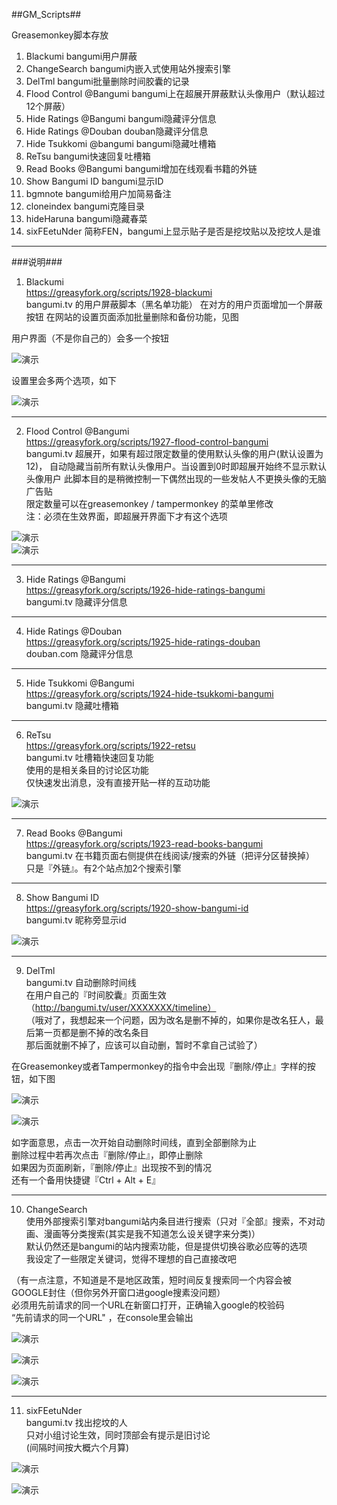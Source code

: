 ##GM_Scripts##

Greasemonkey脚本存放  

1. Blackumi bangumi用户屏蔽
2. ChangeSearch bangumi内嵌入式使用站外搜索引擎
3. DelTml bangumi批量删除时间胶囊的记录
4. Flood Control @Bangumi bangumi上在超展开屏蔽默认头像用户（默认超过12个屏蔽）
5. Hide Ratings @Bangumi bangumi隐藏评分信息
6. Hide Ratings @Douban douban隐藏评分信息
7. Hide Tsukkomi @bangumi bangumi隐藏吐槽箱
8. ReTsu bangumi快速回复吐槽箱
9. Read Books @Bangumi bangumi增加在线观看书籍的外链
10. Show Bangumi ID bangumi显示ID
11. bgmnote bangumi给用户加简易备注
12. cloneindex bangumi克隆目录
13. hideHaruna bangumi隐藏春菜
14. sixFEetuNder 简称FEN，bangumi上显示贴子是否是挖坟贴以及挖坟人是谁


***********************************************************

###说明###

1) Blackumi    
https://greasyfork.org/scripts/1928-blackumi    
bangumi.tv 的用户屏蔽脚本（黑名单功能） 
在对方的用户页面增加一个屏蔽按钮
在网站的设置页面添加批量删除和备份功能，见图

用户界面（不是你自己的）会多一个按钮

![演示](http://i.imgur.com/NAxLFZc.png)    


设置里会多两个选项，如下 

![演示](http://i.imgur.com/jBBdYxJ.png)    

***********************************************************

2) Flood Control @Bangumi    
https://greasyfork.org/scripts/1927-flood-control-bangumi    
bangumi.tv 超展开，如果有超过限定数量的使用默认头像的用户(默认设置为12)， 
自动隐藏当前所有默认头像用户。当设置到0时即超展开始终不显示默认头像用户
此脚本目的是稍微控制一下偶然出现的一些发帖人不更换头像的无脑广告贴    
限定数量可以在greasemonkey / tampermonkey 的菜单里修改    
注：必须在生效界面，即超展开界面下才有这个选项    

![演示](http://i.imgur.com/5Sc90ht.png)    
![演示](http://i.imgur.com/FrOI1v4.png)    

***********************************************************

3) Hide Ratings @Bangumi    
https://greasyfork.org/scripts/1926-hide-ratings-bangumi    
bangumi.tv  隐藏评分信息   

***********************************************************

4) Hide Ratings @Douban    
https://greasyfork.org/scripts/1925-hide-ratings-douban    
douban.com 隐藏评分信息  

***********************************************************

5) Hide Tsukkomi @Bangumi    
https://greasyfork.org/scripts/1924-hide-tsukkomi-bangumi    
bangumi.tv 隐藏吐槽箱   

***********************************************************

6) ReTsu    
https://greasyfork.org/scripts/1922-retsu    
bangumi.tv 吐槽箱快速回复功能    
使用的是相关条目的讨论区功能    
仅快速发出消息，没有直接开贴一样的互动功能    

![演示](http://i.imgur.com/oVi7OQH.png)    

***********************************************************

7) Read Books @Bangumi    
https://greasyfork.org/scripts/1923-read-books-bangumi    
bangumi.tv 在书籍页面右侧提供在线阅读/搜索的外链（把评分区替换掉）  
只是『外链』。有2个站点加2个搜索引擎    

***********************************************************

8) Show Bangumi ID    
https://greasyfork.org/scripts/1920-show-bangumi-id    
bangumi.tv 昵称旁显示id   

![演示](http://i.imgur.com/pyS9A.png)    

***********************************************************

9) DelTml  
bangumi.tv 自动删除时间线  
在用户自己的『时间胶囊』页面生效 （http://bangumi.tv/user/XXXXXXX/timeline）  
（哦对了，我想起来一个问题，因为改名是删不掉的，如果你是改名狂人，最后第一页都是删不掉的改名条目   
那后面就删不掉了，应该可以自动删，暂时不拿自己试验了）  

在Greasemonkey或者Tampermonkey的指令中会出现『删除/停止』字样的按钮，如下图  

![演示](http://i.minus.com/ibfq7bVS7DVjJj.jpg)

![演示](http://i.minus.com/ikdpAGXdwD353.png)

如字面意思，点击一次开始自动删除时间线，直到全部删除为止  
删除过程中若再次点击『删除/停止』，即停止删除    
如果因为页面刷新，『删除/停止』出现按不到的情况   
还有一个备用快捷键『Ctrl + Alt + E』      

***********************************************************

10) ChangeSearch  
使用外部搜索引擎对bangumi站内条目进行搜索（只对『全部』搜索，不对动画、漫画等分类搜索(其实是我不知道怎么设关键字来分类)）   
默认仍然还是bangumi的站内搜索功能，但是提供切换谷歌必应等的选项   
我设定了一些限定关键词，觉得不理想的自己直接改吧    

（有一点注意，不知道是不是地区政策，短时间反复搜索同一个内容会被GOOGLE封住（但你另外开窗口进google搜素没问题）   
必须用先前请求的同一个URL在新窗口打开，正确输入google的校验码     
“先前请求的同一个URL" ，在console里会输出      


![演示](http://i.minus.com/ibpRPUKYNEBVDq.jpg)

![演示](http://i.minus.com/ibcUu9XCu1BFif.jpg)

![演示](http://i.minus.com/iM8074FiMzoNw.jpg)

***********************************************************

11) sixFEetuNder  
bangumi.tv 找出挖坟的人   
只对小组讨论生效，同时顶部会有提示是旧讨论   
(间隔时间按大概六个月算)   

![演示](http://i.imgur.com/1zhROSi.jpg)

![演示](http://i.imgur.com/f3XsFyH.jpg)
